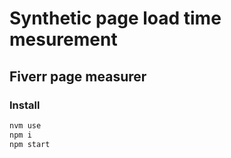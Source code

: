 # Synthetic page load time mesurement

## Fiverr page measurer

### Install
```sh
nvm use
npm i
npm start
```
